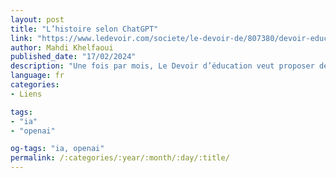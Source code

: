 ```yaml
---
layout: post
title: "L’histoire selon ChatGPT"
link: "https://www.ledevoir.com/societe/le-devoir-de/807380/devoir-education-histoire-selon-chatgpt"
author: Mahdi Khelfaoui
published_date: "17/02/2024"
description: "Une fois par mois, Le Devoir d’éducation veut proposer des contributions enrichissantes, qu’elles proviennent de chercheurs et de praticiens du milieu de l’enseignement ou d’autres personnes qui ont réfléchi à l’état de notre système d’éducation."
language: fr
categories:
- Liens

tags:
- "ia"
- "openai"

og-tags: "ia, openai"
permalink: /:categories/:year/:month/:day/:title/
---
```

